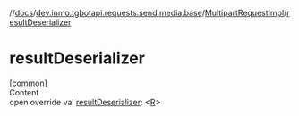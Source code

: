 //[docs](../../../index.md)/[dev.inmo.tgbotapi.requests.send.media.base](../index.md)/[MultipartRequestImpl](index.md)/[resultDeserializer](result-deserializer.md)



# resultDeserializer  
[common]  
Content  
open override val [resultDeserializer](result-deserializer.md): <[R](index.md)>  



